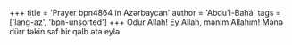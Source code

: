 +++
title = 'Prayer bpn4864 in Azərbaycan'
author = 'Abdu'l-Bahá'
tags = ['lang-az', 'bpn-unsorted']
+++
Odur Allah! Ey Allah, mənim Allahım! Mənə dürr təkin saf bir qəlb əta eylə.
